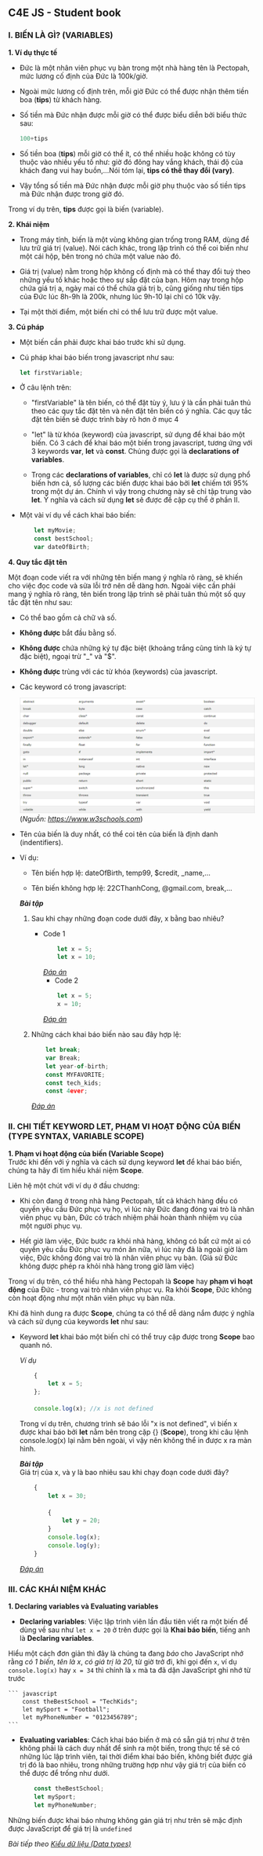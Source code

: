 ## C4E JS - Student book

### I. BIẾN LÀ GÌ? (VARIABLES)

**1. Ví dụ thực tế**

-   Đức là một nhân viên phục vụ bàn trong một nhà hàng tên là Pectopah, mức lương cố định của Đức là 100k/giờ.

-   Ngoài mức lương cố định trên, mỗi giờ Đức có thể được nhận thêm tiền boa (**tips**) từ khách hàng.

-   Số tiền mà Đức nhận được mỗi giờ có thể được biểu diễn bởi biểu thức sau:  

    ``` javascript
    100+tips
    ```

-   Số tiền boa (**tips**) mỗi giờ có thể ít, có thể nhiều hoặc không có tùy thuộc vào nhiều yếu tố như: giờ đó đông hay vắng khách, thái độ của khách đang vui hay buồn,...Nói tóm lại, **tips có thể thay đổi (vary)**.

-   Vậy tổng số tiền mà Đức nhận được mỗi giờ phụ thuộc vào số tiền tips mà Đức nhận được trong giờ đó.  

Trong ví dụ trên, **tips** được gọi là biến (variable).

**2. Khái niệm**

-   Trong máy tính, biến là một vùng không gian trống trong RAM, dùng để lưu trữ giá trị (value). Nói cách khác, trong lập trình có thể coi biến như một cái hộp, bên trong nó chứa một value nào đó.

- Giá trị (value) nằm trong hộp không cố định mà có thể thay đổi tuỳ theo những yếu tố khác hoặc theo sự sắp đặt của bạn. Hôm nay trong hộp chứa giá trị a, ngày mai có thể chứa giá trị b, cũng giống như tiền tips của Đức lúc 8h-9h là 200k, nhưng lúc 9h-10 lại chỉ có 10k vậy.

-   Tại một thời điểm, một biến chỉ có thể lưu trữ được một value.

**3. Cú pháp**
-   Một biến cần phải được khai báo trước khi sử dụng.  

-   Cú pháp khai báo biến trong javascript như sau: 

    ``` javascript
    let firstVariable;
    ```
-   Ở câu lệnh trên:
    -   "firstVariable" là tên biến, có thể đặt tùy ý, lưu ý là cần phải tuân thủ theo các quy tắc đặt tên và nên đặt tên biến có ý nghĩa. Các quy tắc đặt tên biến sẽ được trình bày rõ hơn ở mục 4

    -   "let" là từ khóa (keyword) của javascript, sử dụng để khai báo một biến. Có 3 cách để khai báo một biến trong javascript, tương ứng với 3 keywords **var**, **let** và **const**. Chúng được gọi là **declarations of variables**.

    -   Trong các **declarations of variables**, chỉ có **let** là được sử dụng phổ biến hơn cả, số lượng các biến được khai báo bởi **let** chiếm tới 95% trong một dự án. Chính vì vậy trong chương này sẽ chỉ tập trung vào **let**. Ý nghĩa và cách sử dụng **let** sẽ được đề cập cụ thể ở phần II.
        
-   Một vài ví dụ về cách khai báo biến:  

    ``` javascript
        let myMovie;
        const bestSchool;
        var dateOfBirth;
    ```

**4. Quy tắc đặt tên**  

Một đoạn code viết ra với những tên biến mang ý nghĩa rõ ràng, sẽ khiến cho việc đọc code và sửa lỗi trở nên dễ dàng hơn. Ngoài việc cần phải mang ý nghĩa rõ ràng, tên biến trong lập trình sẽ phải tuân thủ một số quy tắc đặt tên như sau:

-   Có thể bao gồm cả chữ và số.

-   **Không được** bắt đầu bằng số.

-   **Không được** chứa những ký tự đặc biệt (khoảng trắng cũng tính là ký tự đặc biệt), ngoại trừ "_" và "$".

-   **Không được** trùng với các từ khóa (keywords) của javascript.

-   Các keyword có trong javascript:  

    ![Keywords](../images/variable/keywords.png)  
    (*Nguồn: https://www.w3schools.com*)
-   Tên của biến là duy nhất, có thể coi tên của biến là định danh (indentifiers).
-   Ví dụ:
    -   Tên biến hợp lệ: dateOfBirth, temp99, $credit, _name,...

    -   Tên biến không hợp lệ: 22CThanhCong, @gmail.com, break,...  

    <i>**Bài tập**</i>  
    1.  Sau khi chạy những đoạn code dưới đây, x bằng bao nhiêu?  
        -   Code 1
            ``` javascript
                let x = 5;
                let x = 10;
            ```
            *[Đáp án](result-1.md)*
            -   Code 2
            ``` javascript
                let x = 5;
                x = 10;
            ```
            *[Đáp án](result-2.md)*

    

    2.  Những cách khai báo biến nào sau đây hợp lệ:  
        ``` javascript
            let break;
            var Break;
            let year-of-birth;
            const MYFAVORITE;
            const tech_kids;
            const 4ever;
        ```
        *[Đáp án](result-3.md)*


### II. CHI TIẾT KEYWORD LET, PHẠM VI HOẠT ĐỘNG CỦA BIẾN (TYPE SYNTAX, VARIABLE SCOPE)
**1. Phạm vi hoạt động của biến (Variable Scope)**  
Trước khi đến với ý nghĩa và cách sử dụng keyword **let** để khai báo biến, chúng ta hãy đi tìm hiểu khái niệm **Scope**.  

Liên hệ một chút với ví dụ ở đầu chương:
-   Khi còn đang ở trong nhà hàng Pectopah, tất cả khách hàng đều có quyền yêu cầu Đức phục vụ họ, vì lúc này Đức đang đóng vai trò là nhân viên phục vụ bàn, Đức có trách nhiệm phải hoàn thành nhiệm vụ của một người phục vụ.

-   Hết giờ làm việc, Đức bước ra khỏi nhà hàng, không có bất cứ một ai có quyền yêu cầu Đức phục vụ món ăn nữa, vì lúc này đã là ngoài giờ làm việc, Đức không đóng vai trò là nhân viên phục vụ bàn. (Giả sử Đức không được phép ra khỏi nhà hàng trong giờ làm việc)

Trong ví dụ trên, có thể hiểu nhà hàng Pectopah là **Scope** hay **phạm vi hoạt động** của Đức - trong vai trò nhân viên phục vụ. Ra khỏi **Scope**, Đức không còn hoạt động như một nhân viên phục vụ bàn nữa.

Khi đã hình dung ra được **Scope**, chúng ta có thể dễ dàng nắm được ý nghĩa và cách sử dụng của keywords **let** như sau:
-   Keyword **let** khai báo một biến chỉ có thể truy cập được trong **Scope** bao quanh nó.

    *Ví dụ*

    ``` javascript
        {
            let x = 5;
        };

        console.log(x); //x is not defined
    ```

    Trong ví dụ trên, chương trình sẽ báo lỗi "x is not defined", vì biến x được khai báo bởi **let** nằm bên trong cặp {} (**Scope**), trong khi câu lệnh console.log(x) lại nằm bên ngoài, vì vậy nên không thể in được x ra màn hình.

    <i>**Bài tập**</i>  
    Giá trị của x, và y là bao nhiêu sau khi chạy đoạn code dưới đây?
    ``` javascript
        {
            let x = 30;

            {
                let y = 20;
            }
            console.log(x);
            console.log(y);
        }
    ```  
    *[Đáp án](result-5.md)*  


### III. CÁC KHÁI NIỆM KHÁC
**1. Declaring variables và Evaluating variables**
-   **Declaring variables**: Việc lập trình viên lần đầu tiên viết ra một biến để dùng về sau như `let x = 20` ở trên được gọi là **Khai báo biến**, tiếng anh là **Declaring variables**.

Hiểu một cách đơn giản thì đây là chúng ta đang *báo* cho JavaScript nhớ rằng *có 1 biến*, *tên là x*, *có giá trị là 20*, từ giờ trở đi, khi gọi đến `x`, ví dụ `console.log(x)` hay `x = 34` thì chính là `x` mà ta đã dặn JavaScript ghi nhớ từ trước

    ``` javascript
        const theBestSchool = "TechKids";
        let mySport = "Football";
        let myPhoneNumber = "0123456789";
    ```

-   **Evaluating variables**: Cách khai báo biến ở mà có sẵn giá trị như ở trên không phải là cách duy nhất để sinh ra một biến, trong thực tế sẽ có những lúc lập trình viên, tại thời điểm khai báo biến, không biết được giá trị đó là bao nhiêu, trong những trường hợp như vậy giá trị của biến có thể được để trống như dưới.

    ``` javascript
        const theBestSchool;
        let mySport;
        let myPhoneNumber;
    ```
Những biến được khai báo nhưng không gán giá trị như trên sẽ mặc định được JavaScript để giá trị là `undefined`

*Bài tiếp theo [Kiểu dữ liệu (Data types)](../data_types/data_types.md)*